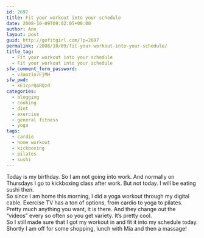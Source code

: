 ```yaml
---
id: 2697
title: Fit your workout into your schedule
date: 2008-10-09T09:02:05+00:00
author: Ann
layout: post
guid: http://gofitgirl.com/?p=2697
permalink: /2008/10/09/fit-your-workout-into-your-schedule/
title_tag:
  - Fit your workout into your schedule
  - Fit your workout into your schedule
sfw_comment_form_password:
  - vJaozIo7EjMH
sfw_pwd:
  - kE1cprQ4RQzd
categories:
  - blogging
  - cooking
  - diet
  - exercise
  - general fitness
  - yoga
tags:
  - cardio
  - home workout
  - kickboxing
  - pilates
  - sushi
---
```

Today is my birthday. So I am not going into work. And normally on Thursdays I go to kickboxing class after work. But not today. I will be eating sushi then.  
So since I am home this morning, I did a yoga workout through my digital cable. Exercise TV has a ton of options, from cardio to yoga to pilates. Pretty much anything you want, it is there. And they change out the &#8220;videos&#8221; every so often so you get variety. It&#8217;s pretty cool.  
So I still made sure that I got my workout in and fit it into my schedule today.  
Shortly I am off for some shopping, lunch with Mia and then a massage!